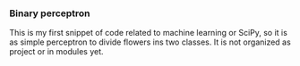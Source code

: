 ### Binary perceptron
This is my first snippet of code related to machine learning or SciPy, so it is as simple perceptron to divide flowers ins two classes. It is not organized as project or in modules yet.